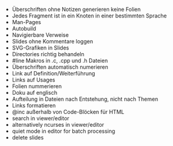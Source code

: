 * Überschriften ohne Notizen generieren keine Folien
* Jedes Fragment ist in ein Knoten in einer bestimmten Sprache
* Man-Pages
* Autobuild
* Navigierbare Verweise
* Slides ohne Kommentare loggen
* SVG-Grafiken in Slides
* Directories richtig behandeln
* #line Makros in .c, .cpp und .h Dateien
* Überschriften automatisch numerieren
* Link auf Definition/Weiterführung
* Links auf Usages
* Folien nummerieren
* Doku auf englisch
* Aufteilung in Dateien nach Entstehung, nicht nach Themen
* Links formatieren
* @inc außerhalb von Code-Blöcken für HTML
* search in viewer/editor
* alternatively ncurses in viewer/editor
* quiet mode in editor for batch processing
* delete slides

